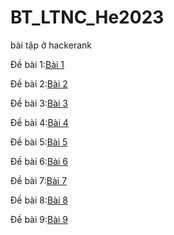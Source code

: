 # BT_LTNC_He2023

bài tập ở hackerank 


Đề bài 1:[Bài 1](https://docs.google.com/document/d/1rVNWS9yQvCd4p4t3nbYGp8nAHkd56B8brtiEVAepU78/edit)

Đề bài 2:[Bài 2](https://docs.google.com/document/d/1-W9OyvgUYrW6xW9yzZH3OxCLJs1fMidnFqLGlQG8L_E/edit)

Đề bài 3:[Bài 3](https://docs.google.com/document/d/1on3mdvGvmpQ0JgQIbB7Yb_ZTsewkT-KAlXoTR56zbG0/edit)

Đề bài 4:[Bài 4](https://docs.google.com/document/d/1UiLxGEGIyh7gHZAj_uas-VHECS7Ee4BAl8NXbLBfCQM/edit)

Đề bài 5:[Bài 5](https://docs.google.com/document/d/1KBW0b_97pi9BYLgYKsRNVQCaBxpwFzb21NWbhC1SIJU/edit)

Đề bài 6:[Bài 6](https://docs.google.com/document/d/1_Yx3PCUwNEZXfo7r7xCKzra2DcO08Ul7HuYLnO_rf04/edit)

Đề bài 7:[Bài 7](https://docs.google.com/document/d/1n28AtDkpqfLaw-UfHMHkFIQQn6_vvz2bT4BU73z3u1E/edit)

Đề bài 8:[Bài 8](https://docs.google.com/document/d/1vLAX-s0voUblmiYlTwGtb8fAz1K1hv7zAyvqKxz007c/edit)

Đề bài 9:[Bài 9](https://docs.google.com/document/d/1H1PDAzsHsypuw4_cJZXfhx-XGQlAvG6ToectWhqfIAU/edit)

